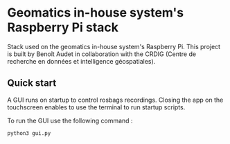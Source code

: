 # Geomatics in-house system's Raspberry Pi stack

Stack used on the geomatics in-house system's Raspberry Pi.
This project is built by Benoît Audet in collaboration with the CRDIG (Centre de recherche en données et intelligence géospatiales).

## Quick start

A GUI runs on startup to control rosbags recordings. Closing the app on the touchscreen enables to use the terminal to run startup scripts.

To run the GUI use the following command :
```
python3 gui.py
```
